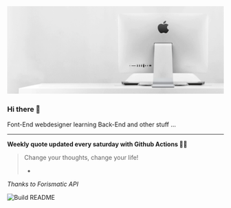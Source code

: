 ![header](https://raw.githubusercontent.com/ThomasTSWD/ThomasTSWD/master/img/edit_moddedfull.gif)

### Hi there 👋

Font-End webdesigner learning Back-End and other stuff ...

-----

**Weekly quote updated every saturday with Github Actions 💁‍♂️**


<!-- START_JOKE_SECTION -->
> Change your thoughts, change your life! 
> 
> - 
<!-- END_JOKE_SECTION -->


*Thanks to Forismatic API*



![Build README](https://github.com/ThomasTSWD/ThomasTSWD/workflows/Build%20README/badge.svg)


